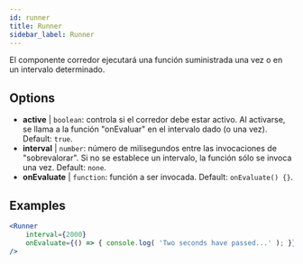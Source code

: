```yaml
---
id: runner 
title: Runner
sidebar_label: Runner
---
```


El componente corredor ejecutará una función suministrada una vez o en un intervalo determinado.

## Options

* __active__ | `boolean`: controla si el corredor debe estar activo. Al activarse, se llama a la función "onEvaluar" en el intervalo dado (o una vez). Default: `true`.
* __interval__ | `number`: número de milisegundos entre las invocaciones de "sobrevalorar". Si no se establece un intervalo, la función sólo se invoca una vez. Default: `none`.
* __onEvaluate__ | `function`: función a ser invocada. Default: `onEvaluate() {}`.


## Examples

```jsx live
<Runner
    interval={2000}
    onEvaluate={() => { console.log( 'Two seconds have passed...' ); }}
/>
```



